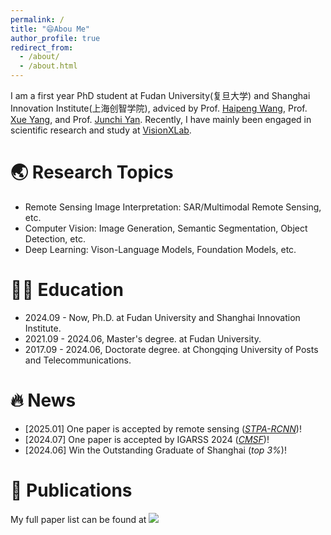 ```yaml
---
permalink: /
title: "😄Abou Me"
author_profile: true
redirect_from: 
  - /about/
  - /about.html
---
```


I am a first year PhD student at Fudan University(复旦大学) and Shanghai Innovation Institute(上海创智学院), adviced by Prof. [Haipeng Wang](http://www.it.fudan.edu.cn/Data/View/1051), Prof. [Xue Yang](https://yangxue.site/), and Prof. [Junchi Yan](https://thinklab.sjtu.edu.cn/). Recently, I have mainly been engaged in scientific research and study at [VisionXLab](https://github.com/VisionXLab).

🌏 Research Topics
======
* Remote Sensing Image Interpretation: SAR/Multimodal Remote Sensing, etc.
* Computer Vision: Image Generation, Semantic Segmentation, Object Detection, etc.
* Deep Learning: Vison-Language Models, Foundation Models, etc.


👨‍🎓 Education
======
* 2024.09 - Now, Ph.D. at Fudan University and Shanghai Innovation Institute.
* 2021.09 - 2024.06, Master's degree. at Fudan University.
* 2017.09 - 2024.06, Doctorate degree. at Chongqing University of Posts and Telecommunications.

🔥 News
======
* [2025.01] One paper is accepted by remote sensing ([*STPA-RCNN*](https://www.mdpi.com/2072-4292/17/1/112))!
* [2024.07] One paper is accepted by IGARSS 2024 ([*CMSF*](https://ieeexplore.ieee.org/stamp/stamp.jsp?tp=&arnumber=10641325))!
* [2024.06] Win the Outstanding Graduate of Shanghai (*top 3%*)!

📝 Publications
======
My full paper list can be found at <a href="https://scholar.google.com/citations?user=GA0gV5cAAAAJ&hl=zh-CN">
  <img src="https://img.shields.io/badge/Citations-27-4285F4?logo=google-scholar&logoColor=white">
</a>



